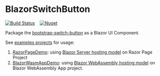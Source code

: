 # BlazorSwitchButton

[![Build Status](https://img.shields.io/github/workflow/status/GranDen-Corp/BlazorSwitchButton/CI)](https://github.com/GranDen-Corp/BlazorSwitchButton/actions)&nbsp;&nbsp;&nbsp;&nbsp;[![Nuget](https://img.shields.io/nuget/v/GranDen.Blazor.Bootstrap.SwitchButton)](https://www.nuget.org/packages/GranDen.Blazor.Bootstrap.SwitchButton)

Package the [bootstrap-switch-button](https://gitbrent.github.io/bootstrap-switch-button/) as a Blazor UI Component.

See [examples projects](./examples) for usage:

1. [RazorPageDemo](./examples/Server/RazorPageDemo): using [Blazor Server hosting model](https://docs.microsoft.com/en-us/aspnet/core/blazor/hosting-models?view=aspnetcore-5.0#blazor-server) on Razor Page Project
2. [BlazorWasmAppDemo](./examples/BlazorWasmAppDemo): using [Blazor WebAssembly hosting model](https://docs.microsoft.com/en-us/aspnet/core/blazor/hosting-models?view=aspnetcore-5.0#blazor-webassembly) on Blazor WebAssembly App project.

